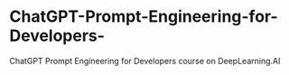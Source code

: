 # ChatGPT-Prompt-Engineering-for-Developers-
ChatGPT Prompt Engineering for Developers course on DeepLearning.AI
